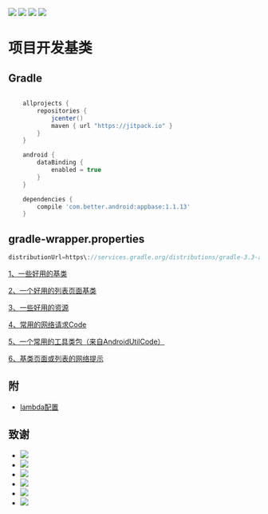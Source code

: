 
[![](https://img.shields.io/badge/moven%20center-1.1.13-brightgreen.svg?style=flat)](https://bintray.com/betterliang/Android/appbase/1.1.13)
[![](https://img.shields.io/badge/minSdk-15-blue.svg)]()
[![](https://img.shields.io/github/stars/lianghuiyong/AndroidBase.svg)]()
[![](https://img.shields.io/github/forks/lianghuiyong/AndroidBase.svg)]() 
# 项目开发基类

## Gradle

```gradle

    allprojects {
        repositories {
            jcenter()
            maven { url "https://jitpack.io" }
        }
    }

    android {
        dataBinding {
            enabled = true
        }
    }

    dependencies {
        compile 'com.better.android:appbase:1.1.13'
    }
```

## gradle-wrapper.properties

```gradle
distributionUrl=https\://services.gradle.org/distributions/gradle-3.3-all.zip
```


 [1、一些好用的基类](./readme/README_Base.md "一些好用的基类")
 
 [2、一个好用的列表页面基类](./readme/README_RecyclerView.md "一个好用的列表页面基类")
 
 [3、一些好用的资源](./readme/README_Resources.md "一些好用的资源")
 
 [4、常用的网络请求Code](./readme/README_ResponseCode.md "常用的网络请求Code")
 
 [5、一个常用的工具类包（来自AndroidUtilCode）](https://github.com/Blankj/AndroidUtilCode "一个常用的工具类包（来自AndroidUtilCode）")
 
 [6、基类页面或列表的网络提示](./readme/README_NetWork.md "网络提示")

## 附

 - [lambda配置](https://github.com/lianghuiyong/AndroidBase/wiki/lambda-%E9%85%8D%E7%BD%AE)

## 致谢
 
 - [![](https://img.shields.io/badge/OsChina%20App-2.8.0-brightgreen.svg)](http://git.oschina.net/oschina/android-app)
 - [![](https://img.shields.io/badge/RxJava-2.0-brightgreen.svg)](https://github.com/ReactiveX/RxJava)   
 - [![](https://img.shields.io/badge/butterknife-8.5.1-brightgreen.svg)](https://github.com/JakeWharton/butterknife)   
 - [![](https://img.shields.io/badge/todo-MVP-brightgreen.svg)](https://github.com/googlesamples/android-architecture/tree/todo-mvp/) 
 - [![](https://img.shields.io/badge/todo-DataBinding-brightgreen.svg)](https://github.com/googlesamples/android-architecture/tree/todo-databinding/) 
 - [![](https://img.shields.io/badge/BaseRecyclerViewAdapterHelper-2.9.0-brightgreen.svg)](https://github.com/CymChad/BaseRecyclerViewAdapterHelper) 
 